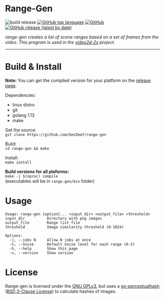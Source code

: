 # Range-Gen

![build release](https://github.com/GenZmeY/range-gen/workflows/build%20release/badge.svg)
[![GitHub top language](https://img.shields.io/github/languages/top/GenZmeY/range-gen)](https://golang.org)
[![GitHub](https://img.shields.io/github/license/GenZmeY/range-gen)](https://www.gnu.org/licenses/gpl-3.0.en.html)
[![GitHub release (latest by date)](https://img.shields.io/github/v/release/genzmey/range-gen)](https://github.com/GenZmeY/range-gen/releases)

*range-gen creates a list of scene ranges based on a set of frames from the video. This program is used in the [video2d-2x](https://github.com/GenZmeY/video2d-2x) project.*

***

# Build & Install
**Note:** You can get the compiled version for your platform on the [release page](https://github.com/GenZmeY/range-gen/releases).

Dependencies:  
- linux distro
- git
- golang 1.13
- make  

Get the source:  
`git clone https://github.com/GenZmeY/range-gen`  

Build:  
`cd range-gen && make`  

Install:  
`make install`  

**Build versions for all plaforms:**  
`make -j $(nproc) compile`  
(executables will be in `range-gen/bin` folder)

# Usage
```
Usage: range-gen [option]... <input_dir> <output_file> <threshold>
input_dir          Directory with png images
output_file        Range list file
threshold          Image similarity threshold (0-1024)

Options:
  -j, --jobs N     Allow N jobs at once
  -n, --noise      Default noise level for each range (0-3)
  -h, --help       Show this page
  -v, --version    Show version
```

# License
Range-gen is licensed under the [GNU GPLv3](https://www.gnu.org/licenses/gpl-3.0.en.html), but uses a [go-perceptualhash](https://github.com/dsoprea/go-perceptualhash) ([BSD 3-Clause License](https://github.com/dsoprea/go-perceptualhash/blob/master/LICENSE)) to calculate hashes of images.
